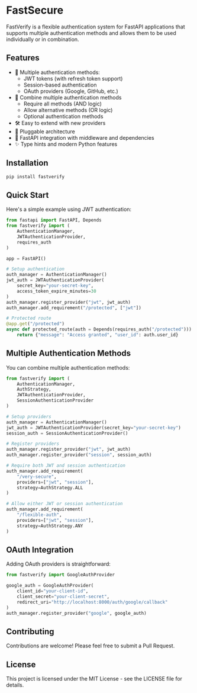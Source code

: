 # FastSecure

FastVerify is a flexible authentication system for FastAPI applications that supports multiple authentication methods and allows them to be used individually or in combination.

## Features

- 🔐 Multiple authentication methods:
  - JWT tokens (with refresh token support)
  - Session-based authentication
  - OAuth providers (Google, GitHub, etc.)
- 🔄 Combine multiple authentication methods
  - Require all methods (AND logic)
  - Allow alternative methods (OR logic)
  - Optional authentication methods
- 🛠️ Easy to extend with new providers
- 🔌 Pluggable architecture
- 🚀 FastAPI integration with middleware and dependencies
- ✨ Type hints and modern Python features

## Installation

```bash
pip install fastverify
```

## Quick Start

Here's a simple example using JWT authentication:

```python
from fastapi import FastAPI, Depends
from fastverify import (
    AuthenticationManager,
    JWTAuthenticationProvider,
    requires_auth
)

app = FastAPI()

# Setup authentication
auth_manager = AuthenticationManager()
jwt_auth = JWTAuthenticationProvider(
    secret_key="your-secret-key",
    access_token_expire_minutes=30
)
auth_manager.register_provider("jwt", jwt_auth)
auth_manager.add_requirement("/protected", ["jwt"])

# Protected route
@app.get("/protected")
async def protected_route(auth = Depends(requires_auth("/protected"))):
    return {"message": "Access granted", "user_id": auth.user_id}
```

## Multiple Authentication Methods

You can combine multiple authentication methods:

```python
from fastverify import (
    AuthenticationManager,
    AuthStrategy,
    JWTAuthenticationProvider,
    SessionAuthenticationProvider
)

# Setup providers
auth_manager = AuthenticationManager()
jwt_auth = JWTAuthenticationProvider(secret_key="your-secret-key")
session_auth = SessionAuthenticationProvider()

# Register providers
auth_manager.register_provider("jwt", jwt_auth)
auth_manager.register_provider("session", session_auth)

# Require both JWT and session authentication
auth_manager.add_requirement(
    "/very-secure",
    providers=["jwt", "session"],
    strategy=AuthStrategy.ALL
)

# Allow either JWT or session authentication
auth_manager.add_requirement(
    "/flexible-auth",
    providers=["jwt", "session"],
    strategy=AuthStrategy.ANY
)
```

## OAuth Integration

Adding OAuth providers is straightforward:

```python
from fastverify import GoogleAuthProvider

google_auth = GoogleAuthProvider(
    client_id="your-client-id",
    client_secret="your-client-secret",
    redirect_uri="http://localhost:8000/auth/google/callback"
)
auth_manager.register_provider("google", google_auth)
```

## Contributing

Contributions are welcome! Please feel free to submit a Pull Request.

## License

This project is licensed under the MIT License - see the LICENSE file for details.